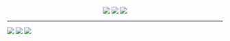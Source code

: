 <p align="center">
  <img src ="https://github-readme-stats.vercel.app/api?username=Huh-David&show_icons=true&count_private=true&theme=darcula&hide_border=true&bg_color=00000000">
  <img src="https://github-readme-stats.vercel.app/api/top-langs/?username=Huh-David&hide_border=true&theme=dark&layout=compact&bg_color=00000000">
  <img src ="https://github-readme-streak-stats.herokuapp.com?user=Huh-David&theme=darcula&hide_border=true&background=FFFFFF00">
</p>
<hr>
<span>
  <a href="https://www.linkedin.com/in/david-huh-582409205/"><img src="https://img.shields.io/badge/LinkedIn-0077B5?logo=linkedin&logoColor=white"/></a>
  <img src="https://visitor-badge.glitch.me/badge?page_id=Huh-David.Huh-David"/>
  <img src="https://img.shields.io/github/followers/Huh-David.svg?style=social&label=Follow&maxAge=2592000"/>
</span>

<!--
**Huh-David/Huh-David** is a ✨ _special_ ✨ repository because its `README.md` (this file) appears on your GitHub profile.

Here are some ideas to get you started:

- 🔭 I’m currently working on ...
- 🌱 I’m currently learning ...
- 👯 I’m looking to collaborate on ...
- 🤔 I’m looking for help with ...
- 💬 Ask me about ...
- 📫 How to reach me: ...
- 😄 Pronouns: ...
- ⚡ Fun fact: ...
-->
